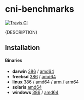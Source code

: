 # cni-benchmarks

[![Travis CI](https://travis-ci.org/jessfraz/cni-benchmarks.svg?branch=master)](https://travis-ci.org/jessfraz/cni-benchmarks)

{DESCRIPTION}

## Installation

#### Binaries

- **darwin** [386](https://github.com/jessfraz/cni-benchmarks/releases/download/v0.0.0/cni-benchmarks-darwin-386) / [amd64](https://github.com/jessfraz/cni-benchmarks/releases/download/v0.0.0/cni-benchmarks-darwin-amd64)
- **freebsd** [386](https://github.com/jessfraz/cni-benchmarks/releases/download/v0.0.0/cni-benchmarks-freebsd-386) / [amd64](https://github.com/jessfraz/cni-benchmarks/releases/download/v0.0.0/cni-benchmarks-freebsd-amd64)
- **linux** [386](https://github.com/jessfraz/cni-benchmarks/releases/download/v0.0.0/cni-benchmarks-linux-386) / [amd64](https://github.com/jessfraz/cni-benchmarks/releases/download/v0.0.0/cni-benchmarks-linux-amd64) / [arm](https://github.com/jessfraz/cni-benchmarks/releases/download/v0.0.0/cni-benchmarks-linux-arm) / [arm64](https://github.com/jessfraz/cni-benchmarks/releases/download/v0.0.0/cni-benchmarks-linux-arm64)
- **solaris** [amd64](https://github.com/jessfraz/cni-benchmarks/releases/download/v0.0.0/cni-benchmarks-solaris-amd64)
- **windows** [386](https://github.com/jessfraz/cni-benchmarks/releases/download/v0.0.0/cni-benchmarks-windows-386) / [amd64](https://github.com/jessfraz/cni-benchmarks/releases/download/v0.0.0/cni-benchmarks-windows-amd64)
